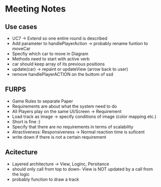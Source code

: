 # Meeting Notes

## Use cases

* UC7 -> Extend so one entire round is described
* Add parameter to handlePlayerAction -> probably rename funtion to moveCar
* Specfiy which car to move in Diagram
* Methods need to start with active verb
* car should keep array of its previous positions
* update(car) -> repaint or updateView (arrow back to user)
* remove handlePlayerACTION on the buttom of ssd

## FURPS

* Game Rules to separate Paper
* Requirements are about what the system need to do
* All Players play on the same UI/Screen -> Requirement
* Load track as image -> specify conditions of image (color mapping etc.)
* Short is fine :)
* Specify that there are no requirements in terms of scalability
* Atractiveness: Responsiveness -> Normal reaction time is suficent
* write down if there is not a certain requirement

## Acitecture

* Layered architecture -> View, Loginc, Persitance
* should only call from top to down- View is NOT updated by a call from the logic
* probably function to draw a track
